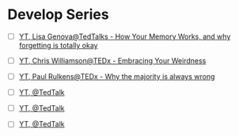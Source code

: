 # Develop Series

<!-- - [ ] [Class 1 - Growth Mindset vs Fixed Mindset](https://youtu.be/M1CHPnZfFmU) -->


<!-- ! video height/width ratio = 1.777 ---- width="655" height="368" -->
<!-- TODO Add Intriguing Follow-up Questions -->

- [ ] [YT, Lisa Genova@TedTalks - How Your Memory Works, and why forgetting is totally okay](https://www.youtube.com/watch?v=Irx0tC92fdE)

<!-- ! Video Content:  YT, Lisa Genova@TedTalk - How Your Memory Works, and why forgetting is totally okay -->
<!-- <iframe width="655" height="368" src="https://www.youtube.com/embed/Irx0tC92fdE" title="YouTube video player" frameborder="0" allow="accelerometer; autoplay; clipboard-write; encrypted-media; gyroscope; picture-in-picture" allowfullscreen></iframe> -->

- [ ] [YT, Chris Williamson@TEDx - Embracing Your Weirdness](https://www.youtube.com/watch?v=Murw1YnFfiw)

<!-- !Video Content: YT, Chris Williamson@TedTalk - Embracing Your Weirdness -->
<!-- <iframe width="655" height="368" src="https://www.youtube.com/embed/Murw1YnFfiw" title="YouTube video player" frameborder="0" allow="accelerometer; autoplay; clipboard-write; encrypted-media; gyroscope; picture-in-picture" allowfullscreen></iframe> -->

- [ ] [YT, Paul Rulkens@TEDx - Why the majority is always wrong](https://youtu.be/VNGFep6rncY)
<!-- !Video Content:  -->
<!-- <iframe width="655" height="368" src="https://www.youtube.com/embed/VNGFep6rncY" title="YouTube video player" frameborder="0" allow="accelerometer; autoplay; clipboard-write; encrypted-media; gyroscope; picture-in-picture" allowfullscreen></iframe> -->

- [ ] [YT, @TedTalk]()
<!-- !Video Content: width="655" height="368" -->

- [ ] [YT, @TedTalk]()
<!-- !Video Content: width="655" height="368" -->

- [ ] [YT, @TedTalk]()
<!-- !Video Content: width="655" height="368" -->
